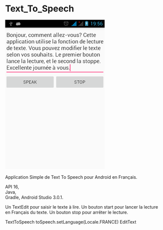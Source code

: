 # Text_To_Speech

![Screenshot](https://github.com/Palpac/Text_To_Speech/blob/master/Text_To_Speech.png)
 
Application Simple de Text To Speech pour Android en Français. 
 
API 16,  
Java,  
Gradle, 
Android Studio 3.0.1. 


Un TextEdit pour saisir le texte à lire. 
Un bouton start pour lancer la lecture en Français du texte. 
Un bouton stop pour arrêter le lecture. 

TextToSpeech 
toSpeech.setLanguage(Locale.FRANCE) 
EditText 



